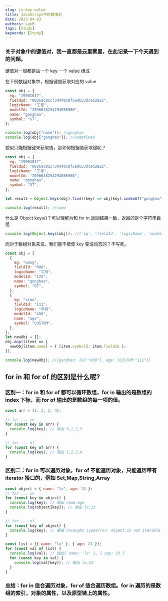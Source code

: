 ```yaml
---
slug: js-key-value
title: JavaScript中的键值对
date: 2023-04-03
authors: LanM
tags: [Study]
keywords: [Study]
---
```


### 关于对象中的键值对，我一直都是云里雾里，在此记录一下今天遇到的问题。

<!-- truncate -->

键值对一般都是由一个 key 一个 value 组成

在下例数组对象中，根据键值获取对应的 value

```jsx
const obj = {
  eg: "19901017",
  fieldId: "0026ac81c73d44bc8f5ed653dcad2e22",
  logicName: "工号",
  modelId: "2096638254294056960",
  name: "gonghao",
  symbol: "GT",
};

console.log(obj["name"]); //gonghao
console.log(obj["gonghao"]); //undefined
```

貌似只能根据键来获取值，那如何根据值获取键呢？

```jsx
const obj = {
  eg: "19901017",
  fieldId: "0026ac81c73d44bc8f5ed653dcad2e22",
  logicName: "工号",
  modelId: "2096638254294056960",
  name: "gonghao",
  symbol: "GT",
};

let result = Object.keys(obj).find((key) => obj[key].indexOf("gonghao") !== -1);

console.log(result); //name
```

什么是 Object.keys()？可以理解为和 for in 返回结果一致，返回的是个字符串数组

```jsx
console.log(Object.keys(obj)); //['eg', 'fieldId', 'logicName', 'modelId', 'name', 'symbol']
```

而对于数组对象来说，我们能不能使 key 变成动态的？不写死。

```jsx
const obj = [
  {
    eg: "wang",
    fieldId: "000",
    logicName: "工号",
    modelId: "123",
    name: "gonghao",
    symbol: "GT",
  },
  {
    eg: "xiao",
    fieldId: "111",
    logicName: "年龄",
    modelId: "456",
    name: "age",
    symbol: "CUSTOM",
  },
];
let newObj = {};
obj.map((item) => {
  newObj[item.name] = { [item.symbol]: item.fieldId };
});

console.log(newObj); //{gonghao: {GT:"000"}, age: {CUSTOM:"111"}}
```

## for in 和 for of 的区别是什么呢?

### 区别一：for in 和 for of 都可以循环数组，for in 输出的是数组的 index 下标，而 for of 输出的是数组的每一项的值。

```jsx
const arr = [1, 2, 3, 4];

// for ... in
for (const key in arr) {
  console.log(key); // 输出 0,1,2,3
}

// for ... of
for (const key of arr) {
  console.log(key); // 输出 1,2,3,4
}
```

### 区别二：for in 可以遍历对象，for of 不能遍历对象，只能遍历带有 iterator 接口的，例如 Set,Map,String,Array

```jsx title='循环对象'
const object = { name: "lx", age: 23 };
// for ... in
for (const key in object) {
  console.log(key); // 输出 name,age
  console.log(object[key]); // 输出 lx,23
}

// for ... of
for (const key of object) {
  console.log(key); // 报错 Uncaught TypeError: object is not iterable
}
```

```jsx title='数组对象'
const list = [{ name: "lx" }, { age: 23 }];
for (const val of list) {
  console.log(val); // 输出{ name: 'lx' }, { age: 23 }
  for (const key in val) {
    console.log(val[key]); // 输出 lx,23
  }
}
```

### 总结：for in 适合遍历对象，for of 适合遍历数组。for in 遍历的是数组的索引，对象的属性，以及原型链上的属性。
